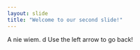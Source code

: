 ```yaml
---
layout: slide
title: "Welcome to our second slide!"
---
```

A nie wiem. d
Use the left arrow to go back!
